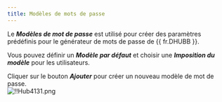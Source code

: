 ```yaml
---
title: Modèles de mots de passe
---
```

Le ***Modèles de mot de passe*** est utilisé pour créer des paramètres prédéfinis pour le générateur de mots de passe de {{ fr.DHUBB }}.  

Vous pouvez définir un ***Modèle par défaut*** et choisir une ***Imposition du modèle*** pour les utilisateurs.  

Cliquer sur le bouton ***Ajouter*** pour créer un nouveau modèle de mot de passe.  
![!!Hub4131.png](https://webdevolutions.azureedge.net/docs/fr/hub/Hub4131.png) 
